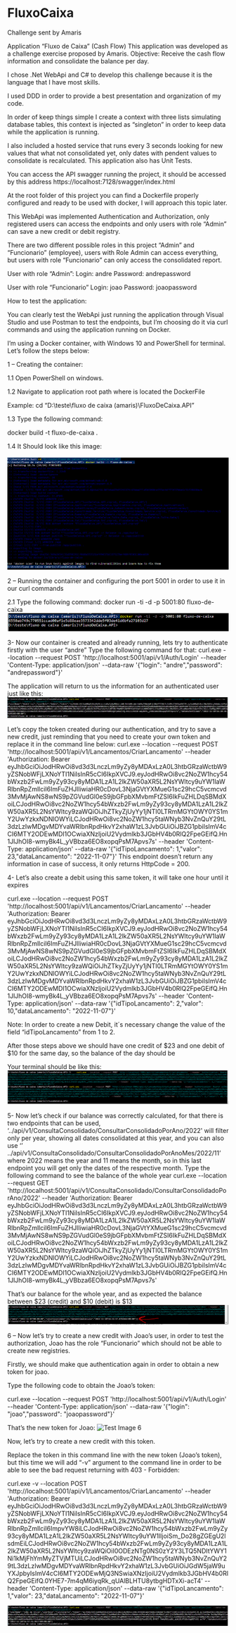 # FluxoCaixa
Challenge sent by Amaris


Application “Fluxo de Caixa” (Cash Flow)
This application was developed as a challenge exercise proposed by Amaris. 
Objective: 
	Receive the cash flow information and consolidate the balance per day.
	
	
I chose .Net WebApi and C# to develop this challenge because it is the language that I have most skills.

I used DDD in order to provide a best presentation and organization of my code.

In order of keep things simple I create a context with three lists simulating database tables, this context is injected as “singleton” in order to keep data while the application is running.

I also included a hosted service that runs every 3 seconds looking for new values that what not consolidated yet, only dates with pendent values to consolidate is recalculated.
This application also has Unit Tests.

You can access the API swagger running the project, it should be accessed by this address https://localhost:7128/swagger/index.html

At the root folder of this project you can find a Dockerfile properly configured and ready to be used with docker, I will approach this topic later.

This WebApi was implemented Authentication and Authorization, only registered users can access the endpoints and only users with role “Admin” can save a new credit or debit registry.

There are two different possible roles in this project “Admin” and “Funcionario” (employee), users with Role Admin can access everything, but users with role “Funcionario” can only access the consolidated report.

User with role “Admin”:
	Login: andre
	Password: andrepassword

User with role “Funcionario”
	Login: joao
	Password: joaopassword


How to test the application: 

You can clearly test the WebApi just running the application through Visual Studio and use Postman to test the endpoints, but I’m choosing do it via curl commands and using the application running on Docker.

I’m using a Docker container, with Windows 10 and PowerShell for terminal.
Let’s follow the steps below: 

1 – Creating the container:

1.1	Open PowerShell on windows.

1.2	Navigate to application root path where is located the DockerFile

Example: cd “D:\teste\fluxo de caixa (amaris)\FluxoDeCaixa.API”

1.3	Type the following command: 

docker build -t fluxo-de-caixa .

1.4	It Should look like this image:

![Test Image 1](./readmeImg/Img-001.PNG)

2	– Running the container and configuring the port 5001 in order to use it in our curl commands 

2.1	Type the following command: 
docker run -ti -d -p 5001:80 fluxo-de-caixa
 ![Test Image 2](./readmeImg/Img-002.PNG)

3-	Now our container is created and already running, lets try to authenticate firstly with the user “andre”
Type the following command for that:
curl.exe --location --request POST 'http://localhost:5001/api/v1/Auth/Login' --header 'Content-Type: application/json' --data-raw '{\"login\": \"andre\",\"password\": \"andrepassword\"}'


The application will return to us the information for an authenticated user just like this:
![Test Image 3](./readmeImg/Img-003.PNG) 

Let’s copy the token created during our authentication, and try to save a new credit, just reminding that you need to create your own token and replace it in the command line below:
curl.exe --location --request POST 'http://localhost:5001/api/v1/Lancamentos/CriarLancamento' --header 'Authorization: Bearer eyJhbGciOiJodHRwOi8vd3d3LnczLm9yZy8yMDAxLzA0L3htbGRzaWctbW9yZSNobWFjLXNoYTI1NiIsInR5cCI6IkpXVCJ9.eyJodHRwOi8vc2NoZW1hcy54bWxzb2FwLm9yZy93cy8yMDA1LzA1L2lkZW50aXR5L2NsYWltcy9uYW1laWRlbnRpZmllciI6ImFuZHJlIiwiaHR0cDovL3NjaGVtYXMueG1sc29hcC5vcmcvd3MvMjAwNS8wNS9pZGVudGl0eS9jbGFpbXMvbmFtZSI6IkFuZHLDqSBMdXoiLCJodHRwOi8vc2NoZW1hcy54bWxzb2FwLm9yZy93cy8yMDA1LzA1L2lkZW50aXR5L2NsYWltcy9zaWQiOiJhZTkyZjUyYy1jNTI0LTRmMGYtOWY0YS1mY2UwYzkxNDNlOWYiLCJodHRwOi8vc2NoZW1hcy5taWNyb3NvZnQuY29tL3dzLzIwMDgvMDYvaWRlbnRpdHkvY2xhaW1zL3JvbGUiOiJBZG1pbiIsImV4cCI6MTY2ODEwMDI1OCwiaXNzIjoiU2Vydmlkb3JGbHV4b0RlQ2FpeGEifQ.Hn1JlJhOI8-wmyBk4L_yVBbza6EO8xopqPsM7Apvs7s' --header 'Content-Type: application/json' --data-raw '{\"idTipoLancamento\": 1,\"valor\": 23,\"dataLancamento\": \"2022-11-07\"}'
	This endpoint doesn’t return any information in case of success, it only returns HttpCode = 200.


4-	Let’s also create a debit using this same token, it will take one hour until it expires

curl.exe --location --request POST 'http://localhost:5001/api/v1/Lancamentos/CriarLancamento' --header 'Authorization: Bearer eyJhbGciOiJodHRwOi8vd3d3LnczLm9yZy8yMDAxLzA0L3htbGRzaWctbW9yZSNobWFjLXNoYTI1NiIsInR5cCI6IkpXVCJ9.eyJodHRwOi8vc2NoZW1hcy54bWxzb2FwLm9yZy93cy8yMDA1LzA1L2lkZW50aXR5L2NsYWltcy9uYW1laWRlbnRpZmllciI6ImFuZHJlIiwiaHR0cDovL3NjaGVtYXMueG1sc29hcC5vcmcvd3MvMjAwNS8wNS9pZGVudGl0eS9jbGFpbXMvbmFtZSI6IkFuZHLDqSBMdXoiLCJodHRwOi8vc2NoZW1hcy54bWxzb2FwLm9yZy93cy8yMDA1LzA1L2lkZW50aXR5L2NsYWltcy9zaWQiOiJhZTkyZjUyYy1jNTI0LTRmMGYtOWY0YS1mY2UwYzkxNDNlOWYiLCJodHRwOi8vc2NoZW1hcy5taWNyb3NvZnQuY29tL3dzLzIwMDgvMDYvaWRlbnRpdHkvY2xhaW1zL3JvbGUiOiJBZG1pbiIsImV4cCI6MTY2ODEwMDI1OCwiaXNzIjoiU2Vydmlkb3JGbHV4b0RlQ2FpeGEifQ.Hn1JlJhOI8-wmyBk4L_yVBbza6EO8xopqPsM7Apvs7s' --header 'Content-Type: application/json' --data-raw '{\"idTipoLancamento\": 2,\"valor\": 10,\"dataLancamento\": \"2022-11-07\"}'

Note: In order to create a new Debit, it´s necessary change the value of the field “idTipoLancamento” from 1 to 2.

After those steps above we should have one credit of $23 and one debit of $10 for the same day, so the balance of the day should be

Your terminal should be like this: 
 ![Test Image 4](./readmeImg/Img-004.PNG) 
 
 
5-	Now let’s check if our balance was correctly calculated, for that there is two endpoints that can be used,  ‘../api/v1/ConsultaConsolidado/ConsultarConsolidadoPorAno/2022' will filter only per year, showing all dates consolidated at this year, and you can also use ‘’ ../api/v1/ConsultaConsolidado/ConsultarConsolidadoPorAnoMes/2022/11’ where 2022 means the year and 11 means the month, so in this last endpoint you will get only the dates of the respective month.
Type the following command to see the balance of the whole year
curl.exe --location --request GET 'http://localhost:5001/api/v1/ConsultaConsolidado/ConsultarConsolidadoPorAno/2022' --header 'Authorization: Bearer eyJhbGciOiJodHRwOi8vd3d3LnczLm9yZy8yMDAxLzA0L3htbGRzaWctbW9yZSNobWFjLXNoYTI1NiIsInR5cCI6IkpXVCJ9.eyJodHRwOi8vc2NoZW1hcy54bWxzb2FwLm9yZy93cy8yMDA1LzA1L2lkZW50aXR5L2NsYWltcy9uYW1laWRlbnRpZmllciI6ImFuZHJlIiwiaHR0cDovL3NjaGVtYXMueG1sc29hcC5vcmcvd3MvMjAwNS8wNS9pZGVudGl0eS9jbGFpbXMvbmFtZSI6IkFuZHLDqSBMdXoiLCJodHRwOi8vc2NoZW1hcy54bWxzb2FwLm9yZy93cy8yMDA1LzA1L2lkZW50aXR5L2NsYWltcy9zaWQiOiJhZTkyZjUyYy1jNTI0LTRmMGYtOWY0YS1mY2UwYzkxNDNlOWYiLCJodHRwOi8vc2NoZW1hcy5taWNyb3NvZnQuY29tL3dzLzIwMDgvMDYvaWRlbnRpdHkvY2xhaW1zL3JvbGUiOiJBZG1pbiIsImV4cCI6MTY2ODEwMDI1OCwiaXNzIjoiU2Vydmlkb3JGbHV4b0RlQ2FpeGEifQ.Hn1JlJhOI8-wmyBk4L_yVBbza6EO8xopqPsM7Apvs7s'

That’s our balance for the whole year, and as expected the balance between $23 (credit) and $10 (debit) is $13
 ![Test Image 5](./readmeImg/Img-005.PNG) 


6 – Now let’s try to create a new credit with Joao’s user, in order to test the authorization, Joao has the role “Funcionario” which should not be able to create new registries.

Firstly, we should make que authentication again in order to obtain a new token for joao.

Type the following code to obtain the Joao’s token:

curl.exe --location --request POST 'http://localhost:5001/api/v1/Auth/Login' --header 'Content-Type: application/json' --data-raw '{\"login\": \"joao\",\"password\": \"joaopassword\"}'

That’s the new token for Joao: 
 ![Test Image 6](./readmeImg/Img-006.PNG) 

Now, let’s try to create a new credit with this token.

Replace the token in this command line with the new token (Joao’s token), but this time we will add “-v” argument to the command line in order to be able to see the bad request returning with 403 - Forbidden:

curl.exe -v --location POST 'http://localhost:5001/api/v1/Lancamentos/CriarLancamento' --header 'Authorization: Bearer eyJhbGciOiJodHRwOi8vd3d3LnczLm9yZy8yMDAxLzA0L3htbGRzaWctbW9yZSNobWFjLXNoYTI1NiIsInR5cCI6IkpXVCJ9.eyJodHRwOi8vc2NoZW1hcy54bWxzb2FwLm9yZy93cy8yMDA1LzA1L2lkZW50aXR5L2NsYWltcy9uYW1laWRlbnRpZmllciI6ImpvYW8iLCJodHRwOi8vc2NoZW1hcy54bWxzb2FwLm9yZy93cy8yMDA1LzA1L2lkZW50aXR5L2NsYWltcy9uYW1lIjoiSm_Do28gZGEgU2lsdmEiLCJodHRwOi8vc2NoZW1hcy54bWxzb2FwLm9yZy93cy8yMDA1LzA1L2lkZW50aXR5L2NsYWltcy9zaWQiOiI0ODEzNTg0NS0zY2Y3LTQ5NDItYWY1Ni1kMjFhYmMyZTVjMTUiLCJodHRwOi8vc2NoZW1hcy5taWNyb3NvZnQuY29tL3dzLzIwMDgvMDYvaWRlbnRpdHkvY2xhaW1zL3JvbGUiOiJGdW5jaW9uYXJpbyIsImV4cCI6MTY2ODEwMjQ3NSwiaXNzIjoiU2Vydmlkb3JGbHV4b0RlQ2FpeGEifQ.0YHE7-7m4qM6iyqRk_qUAlBLHTU8ytbgHDTxXi-acT4' --header 'Content-Type: application/json' --data-raw '{\"idTipoLancamento\": 1,\"valor\": 23,\"dataLancamento\": \"2022-11-07\"}'

![Test Image 7](./readmeImg/Img-007.PNG) 
 
